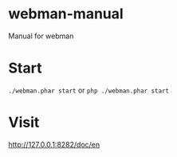 # webman-manual
Manual for webman

# Start
`./webman.phar start` or `php ./webman.phar start`

# Visit
http://127.0.0.1:8282/doc/en

